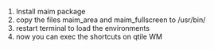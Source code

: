1) Install maim package
2) copy the files maim_area and maim_fullscreen to /usr/bin/ 
3) restart terminal to load the environments
4) now you can exec the shortcuts on qtile WM
